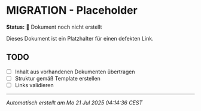 # MIGRATION - Placeholder

**Status:** 🚧 Dokument noch nicht erstellt

Dieses Dokument ist ein Platzhalter für einen defekten Link.

## TODO
- [ ] Inhalt aus vorhandenen Dokumenten übertragen
- [ ] Struktur gemäß Template erstellen
- [ ] Links validieren

---
*Automatisch erstellt am Mo 21 Jul 2025 04:14:36 CEST*
